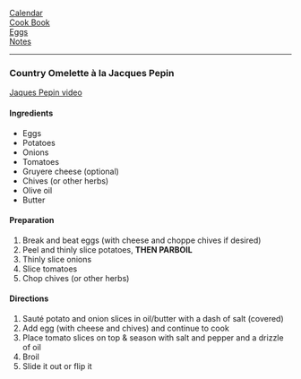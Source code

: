 [Calendar](https://github.com/vmsmith/EDT/blob/master/calendar.md)       
[Cook Book](https://github.com/vmsmith/CookBook/blob/master/README.md)     
[Eggs](https://github.com/vmsmith/CookBook/blob/master/eggs.md)    
[Notes](https://github.com/vmsmith/CookBook/blob/master/notes.md)    

-----  

### Country Omelette à la Jacques Pepin  

[Jaques Pepin video](https://www.youtube.com/watch?v=1g93sAo2cFM)  

#### Ingredients  

* Eggs  
* Potatoes  
* Onions  
* Tomatoes  
* Gruyere cheese (optional) 
* Chives (or other herbs)  
* Olive oil  
* Butter  

#### Preparation  

1. Break and beat eggs (with cheese and choppe chives if desired)  
2. Peel and thinly slice potatoes, **THEN PARBOIL**  
3. Thinly slice onions  
4. Slice tomatoes  
5. Chop chives (or other herbs)  

#### Directions  

1. Sauté potato and onion slices in oil/butter with a dash of salt (covered)  
2. Add egg (with cheese and chives) and continue to cook   
3. Place tomato slices on top & season with salt and pepper and a drizzle of oil   
4. Broil  
5. Slide it out or flip it   
